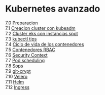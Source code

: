 # Kubernetes avanzado  
7.0 [Preparacion](login-eks/README.md)  
7.1 [Creacion cluster con kubeadm](kubeadm/README.md)  
7.2 [Cluster eks con instancias spot](spot/Spot.md)  
7.3 [kubectl tips](kubectl-tips/Kubectl-tips.md)  
7.4 [Ciclo de vida de los contenedores](resources/README.md)  
7.5 [Contenedores RBAC](security-pods/Rbac.md)  
7.6 [Security Context](security-pods/SecurityContext.md)  
7.7 [Pod scheduling](pod-scheduling/PodSchedule.md)  
7.8 [Sops](sops/Sops.md)  
7.9 [git-crypt](git-crypt/Git-crypt.md)  
7.10 [Velero](velero/Velero.md)  
7.11 [Helm](helm/Helm.md)  
7.12 [Ingress](ingress/Ingress.md)  
